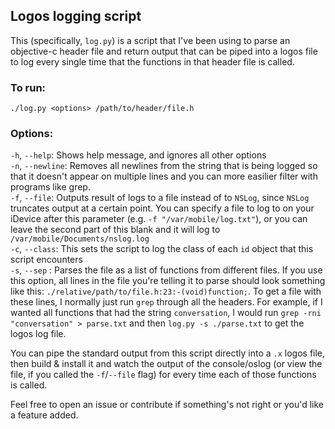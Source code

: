 ## Logos logging script

This (specifically, `log.py`) is a script that I've been using to parse an objective-c header file and return output that can be piped into a logos file to log every single time that the functions in that header file is called.

### To run:

```
./log.py <options> /path/to/header/file.h
```

### Options:
`-h`, `--help`: Shows help message, and ignores all other options \
`-n`, `--newline`: Removes all newlines from the string that is being logged so that it doesn't appear on multiple lines and you can more easilier filter with programs like grep. \
`-f`, `--file`: Outputs result of logs to a file instead of to `NSLog`, since `NSLog` truncates output at a certain point. You can specify a file to log to on your iDevice after this parameter (e.g. `-f "/var/mobile/log.txt"`), or you can leave the second part of this blank and it will log to `/var/mobile/Documents/nslog.log` \
`-c`, `--class`: This sets the script to log the class of each `id` object that this script encounters \
`-s`, `--sep` : Parses the file as a list of functions from different files. If you use this option, all lines in the file you're telling it to parse should look something like this: `./relative/path/to/file.h:23:-(void)function;`. To get a file with these lines, I normally just run `grep` through all the headers. For example, if I wanted all functions that had the string `conversation`, I would run `grep -rni "conversation" > parse.txt` and then `log.py -s ./parse.txt` to get the logos log file.

You can pipe the standard output from this script directly into a `.x` logos file, then build & install it and watch the output of the console/oslog (or view the file, if you called the `-f`/`--file` flag) for every time each of those functions is called.

Feel free to open an issue or contribute if something's not right or you'd like a feature added.
